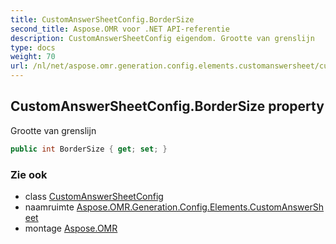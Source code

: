 ```yaml
---
title: CustomAnswerSheetConfig.BorderSize
second_title: Aspose.OMR voor .NET API-referentie
description: CustomAnswerSheetConfig eigendom. Grootte van grenslijn
type: docs
weight: 70
url: /nl/net/aspose.omr.generation.config.elements.customanswersheet/customanswersheetconfig/bordersize/
---
```

## CustomAnswerSheetConfig.BorderSize property

Grootte van grenslijn

```csharp
public int BorderSize { get; set; }
```

### Zie ook

* class [CustomAnswerSheetConfig](../)
* naamruimte [Aspose.OMR.Generation.Config.Elements.CustomAnswerSheet](../../customanswersheetconfig/)
* montage [Aspose.OMR](../../../)


